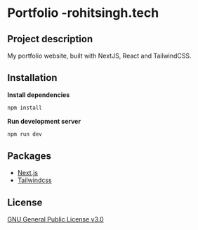 # Portfolio -rohitsingh.tech

## Project description

My portfolio website, built with NextJS, React and TailwindCSS.

## Installation

**Install dependencies**

```bash
npm install
```

**Run development server**

```bash
npm run dev
```

## Packages

- [Next.js](https://nextjs.org/docs)
- [Tailwindcss](https://tailwindcss.com/docs)

## License

[GNU General Public License v3.0](https://choosealicense.com/licenses/gpl-3.0/)
